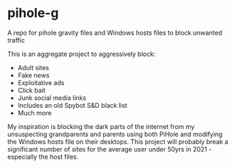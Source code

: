 # pihole-g
A repo for pihole gravity files and Windows hosts files to block unwanted traffic

This is an aggregate project to aggressively block:
<ul>
  <li>Adult sites</li>
  <li>Fake news</li>
  <li>Exploitative ads</li>
  <li>Click bait</li>
  <li>Junk social media links</li>
  <li>Includes an old Spybot S&D black list</li>
  <li>Much more</li>
</ul>

My inspiration is blocking the dark parts of the internet from my unsuspecting grandparents and parents using both PiHole and modifying the Windows hosts file on their desktops. This project will probably break a significant number of sites for the average user under 50yrs in 2021 - especially the host files.
